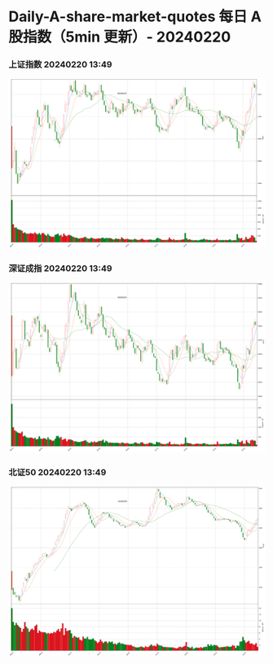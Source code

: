 
# Daily-A-share-market-quotes 每日 A 股指数（5min 更新）- 20240220

### 上证指数 20240220 13:49
![](./fig/2024/2/20240220-sh000001.png)

### 深证成指 20240220 13:49
![](./fig/2024/2/20240220-sz399001.png)

### 北证50 20240220 13:49
![](./fig/2024/2/20240220-bj899050.png)
